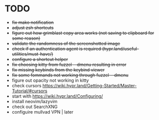 # TODO
- <s>fix mako notification</s>  
- <s>adjust zsh shortcuts</s>  
- <s>figure out how grimblast copy area works (not saving to clipboard for some reason)</s>  
- <s>validate the randomness of the screenshotted image</s>  
- <s>check if an authentication agent is required (hypr.land/useful-utilities/must-have/)</s>  
- <s>configure a shortcut helper</s>  
- <s>fix choosing kitty from fuzzel --dmenu resulting in error</s>
- <s>fix missing keybinds from the keybind viewer</s>
- <s>fix some fommands not working through fuzzel --dmenu</s>
- figure out opacity not working in kitty
- check cursors https://wiki.hypr.land/Getting-Started/Master-Tutorial/#cursors
- start with https://wiki.hypr.land/Configuring/
- install neovim/lazyvim  
- check out SearchXNG
- configuire mullvad VPN 	| later  
